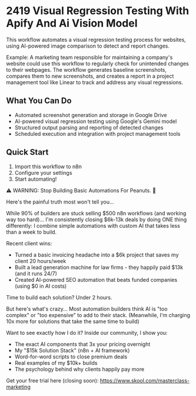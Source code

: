 # 2419 Visual Regression Testing With Apify And Ai Vision Model

This workflow automates a visual regression testing process for websites, using AI-powered image comparison to detect and report changes.

Example: A marketing team responsible for maintaining a company's website could use this workflow to regularly check for unintended changes to their webpages. The workflow generates baseline screenshots, compares them to new screenshots, and creates a report in a project management tool like Linear to track and address any visual regressions.

## What You Can Do
- Automated screenshot generation and storage in Google Drive
- AI-powered visual regression testing using Google's Gemini model
- Structured output parsing and reporting of detected changes
- Scheduled execution and integration with project management tools

## Quick Start
1. Import this workflow to n8n
2. Configure your settings
3. Start automating!

⚠️ WARNING: Stop Building Basic Automations For Peanuts. 🚫

Here's the painful truth most won't tell you...

While 90% of builders are stuck selling $500 n8n workflows (and working way too hard)...
I'm consistently closing $6k-13k deals by doing ONE thing differently:
I combine simple automations with custom AI that takes less than a week to build.

Recent client wins:
* Turned a basic invoicing headache into a $6k project that saves my client 20 hours/week
* Built a lead generation machine for law firms - they happily paid $13k (and it runs 24/7)
* Created AI-powered SEO automation that beats funded companies (using $0 in AI costs)

Time to build each solution? Under 2 hours.

But here's what's crazy...
Most automation builders think AI is "too complex" or "too expensive" to add to their stack.
(Meanwhile, I'm charging 10x more for solutions that take the same time to build)

Want to see exactly how I do it?
Inside our community, I show you:
* The exact AI components that 3x your pricing overnight
* My "$15k Solution Stack" (n8n + AI framework)
* Word-for-word scripts to close premium deals
* Real examples of my $10k+ builds
* The psychology behind why clients happily pay more

Get your free trial here (closing soon): https://www.skool.com/masterclass-marketing
